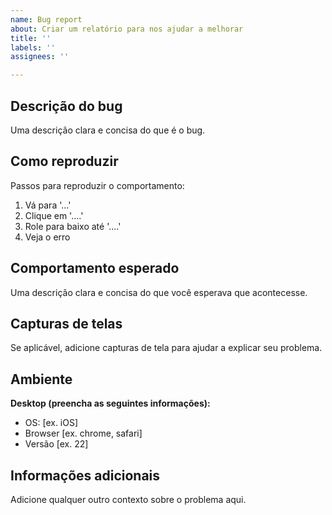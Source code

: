 ```yaml
---
name: Bug report
about: Criar um relatório para nos ajudar a melhorar
title: ''
labels: ''
assignees: ''

---
```

## Descrição do bug

Uma descrição clara e concisa do que é o bug.

## Como reproduzir

Passos para reproduzir o comportamento:

1. Vá para '...'
2. Clique em '....'
3. Role para baixo até '....'
4. Veja o erro

## Comportamento esperado

Uma descrição clara e concisa do que você esperava que acontecesse.

## Capturas de telas

Se aplicável, adicione capturas de tela para ajudar a explicar seu problema.

## Ambiente

**Desktop (preencha as seguintes informações):**

* OS: [ex. iOS]
* Browser [ex. chrome, safari]
* Versão [ex. 22]

## Informações adicionais

Adicione qualquer outro contexto sobre o problema aqui.
